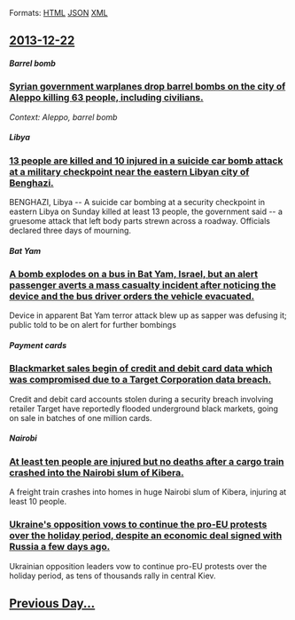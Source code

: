 
Formats: [HTML](2013/12/22/index.html)  [JSON](2013/12/22/index.json)  [XML](2013/12/22/index.xml)  

## [2013-12-22](/news/2013/12/22/index.md)

##### Barrel bomb
### [Syrian government warplanes drop barrel bombs on the city of Aleppo killing 63 people, including civilians. ](/news/2013/12/22/syrian-government-warplanes-drop-barrel-bombs-on-the-city-of-aleppo-killing-63-people-including-civilians.md)
_Context: Aleppo, barrel bomb_

##### Libya
### [13 people are killed and 10 injured in a suicide car bomb attack at a military checkpoint near the eastern Libyan city of Benghazi. ](/news/2013/12/22/13-people-are-killed-and-10-injured-in-a-suicide-car-bomb-attack-at-a-military-checkpoint-near-the-eastern-libyan-city-of-benghazi.md)
BENGHAZI, Libya -- A suicide car bombing at a security checkpoint in eastern Libya on Sunday killed at least 13 people, the government said -- a gruesome attack that left body parts strewn across a roadway. Officials declared three days of mourning.

##### Bat Yam
### [A bomb explodes on a bus in Bat Yam, Israel, but an alert passenger averts a mass casualty incident after noticing the device and the bus driver orders the vehicle evacuated. ](/news/2013/12/22/a-bomb-explodes-on-a-bus-in-bat-yam-israel-but-an-alert-passenger-averts-a-mass-casualty-incident-after-noticing-the-device-and-the-bus-dr.md)
Device in apparent Bat Yam terror attack blew up as sapper was defusing it; public told to be on alert for further bombings

##### Payment cards
### [Blackmarket sales begin of credit and debit card data which was compromised due to a Target Corporation data breach. ](/news/2013/12/22/blackmarket-sales-begin-of-credit-and-debit-card-data-which-was-compromised-due-to-a-target-corporation-data-breach.md)
Credit and debit card accounts stolen during a security breach involving retailer Target have reportedly flooded underground black markets, going on sale in batches of one million cards.

##### Nairobi
### [At least ten people are injured but no deaths after a cargo train crashed into the Nairobi slum of Kibera. ](/news/2013/12/22/at-least-ten-people-are-injured-but-no-deaths-after-a-cargo-train-crashed-into-the-nairobi-slum-of-kibera.md)
A freight train crashes into homes in huge Nairobi slum of Kibera, injuring at least 10 people.

##### 
### [Ukraine's opposition vows to continue the pro-EU protests over the holiday period, despite an economic deal signed with Russia a few days ago. ](/news/2013/12/22/ukraine-s-opposition-vows-to-continue-the-pro-eu-protests-over-the-holiday-period-despite-an-economic-deal-signed-with-russia-a-few-days-ag.md)
Ukrainian opposition leaders vow to continue pro-EU protests over the holiday period, as tens of thousands rally in central Kiev.

## [Previous Day...](/news/2013/12/21/index.md)

